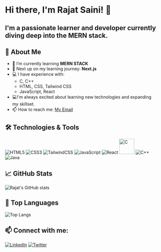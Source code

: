 # Hi there, I'm Rajat Saini! 👋

<h2>I'm a passionate learner and developer currently diving deep into the MERN stack.</h2>

## 🚀 About Me

- 🌱 I’m currently learning **MERN STACK**
- 🔭 Next up on my learning journey: **Next.js**
- 💻 I have experience with: 
  - C, C++
  - HTML, CSS, Tailwind CSS
  - JavaScript, React
- 💻I'm always excited about learning new technologies and expanding my skillset.
- 📫 How to reach me: [My Email](mailto:rajatsaini9460@example.com)

## 🛠️ Technologies & Tools

![HTML5](https://camo.githubusercontent.com/4c31cabd8b3aa138d55adcf0a5415e5f71f38f4f5eb0ef7312ef675077834b8d/68747470733a2f2f736b696c6c69636f6e732e6465762f69636f6e733f693d68746d6c)
![CSS3](https://camo.githubusercontent.com/e531a79257b93921f8b58efa952eb049ceb2672bcf57bd666165476261c145a8/68747470733a2f2f736b696c6c69636f6e732e6465762f69636f6e733f693d637373)
![TailwindCSS](https://camo.githubusercontent.com/90821127892b2ab8fed54a30b62e3875250c25b0ff2b0466eade956773d27126/68747470733a2f2f736b696c6c69636f6e732e6465762f69636f6e733f693d7461696c77696e64)
![JavaScript](https://camo.githubusercontent.com/83332cff730c24fb7829ea5ff814d2629572848a0881cf9a60222ef296263782/68747470733a2f2f736b696c6c69636f6e732e6465762f69636f6e733f693d6a73)
![React](https://camo.githubusercontent.com/ff077b866cdc3fc2b0fa50ca6f8fa395451ffa625bc9c1133643b40e8afa2e2c/68747470733a2f2f736b696c6c69636f6e732e6465762f69636f6e733f693d7265616374)
<img src="https://camo.githubusercontent.com/e699d1d5a32708165a0a591d83c72f22d10088479366fd9b04c10371650c95c2/68747470733a2f2f63646e2e73696d706c6569636f6e732e6f72672f632f413842394343" alt="C" width="50" height="50"/>
![C++](https://camo.githubusercontent.com/49bd668a4b89508b88508c17e2dda85f96108a1d644e69eaed828dbb4e0a95d5/68747470733a2f2f736b696c6c69636f6e732e6465762f69636f6e733f693d637070)
![Java](https://camo.githubusercontent.com/70382ec8b6ad4f51d96246f0371f9660d4709cd5894734ab3de46dae24ef48e0/68747470733a2f2f736b696c6c69636f6e732e6465762f69636f6e733f693d6a617661)

## 📈 GitHub Stats

![Rajat's GitHub stats](https://github-readme-stats.vercel.app/api?username=rajatsaini2003&show_icons=true&theme=radical)


## 🌟 Top Languages

![Top Langs](https://github-readme-stats.vercel.app/api/top-langs/?username=rajatsaini2003&layout=compact&theme=radical)

## 📫 Connect with me:

[![LinkedIn](https://img.shields.io/badge/LinkedIn-0A66C2?style=for-the-badge&logo=linkedin&logoColor=white)](https://www.linkedin.com/in/rajat-saini-2941a324b/)
[![Twitter](https://img.shields.io/badge/Twitter-1DA1F2?style=for-the-badge&logo=twitter&logoColor=white)](https://x.com/_this_is_rajat_)





<!---
rajatsaini2003/rajatsaini2003 is a ✨ special ✨ repository because its `README.md` (this file) appears on your GitHub profile.
You can click the Preview link to take a look at your changes.
--->
